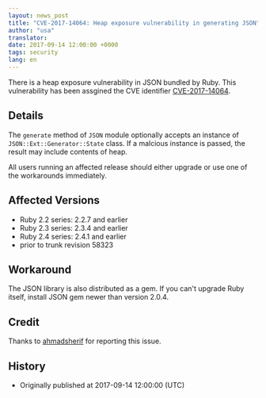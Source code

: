 ```yaml
---
layout: news_post
title: "CVE-2017-14064: Heap exposure vulnerability in generating JSON"
author: "usa"
translator:
date: 2017-09-14 12:00:00 +0000
tags: security
lang: en
---
```


There is a heap exposure vulnerability in JSON bundled by Ruby.
This vulnerability has been assgined the CVE identifier [CVE-2017-14064](http://cve.mitre.org/cgi-bin/cvename.cgi?name=CVE-2017-14064).

## Details

The `generate` method of `JSON` module optionally accepts an instance of `JSON::Ext::Generator::State` class.
If a malcious instance is passed, the result may include contents of heap.

All users running an affected release should either upgrade or use one of the workarounds immediately.

## Affected Versions

* Ruby 2.2 series: 2.2.7 and earlier
* Ruby 2.3 series: 2.3.4 and earlier
* Ruby 2.4 series: 2.4.1 and earlier
* prior to trunk revision 58323

## Workaround

The JSON library is also distributed as a gem.
If you can't upgrade Ruby itself, install JSON gem newer than version 2.0.4.

## Credit

Thanks to [ahmadsherif](https://hackerone.com/ahmadsherif) for reporting this issue.

## History

* Originally published at 2017-09-14 12:00:00 (UTC)
